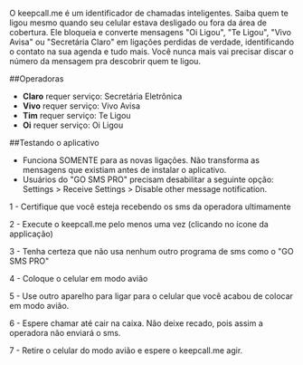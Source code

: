 O keepcall.me é um identificador de chamadas inteligentes.
Saiba quem te ligou mesmo quando seu celular estava desligado ou fora da área de cobertura.
Ele bloqueia e converte mensagens  "Oi Ligou",  "Te Ligou", "Vivo Avisa" ou "Secretária Claro" em ligações perdidas de verdade, identificando o contato na sua agenda e tudo mais.
Você nunca mais vai precisar discar o número da mensagem pra descobrir quem te ligou.

##Operadoras
* **Claro** requer serviço: Secretária Eletrônica
* **Vivo**  requer serviço: Vivo Avisa
* **Tim** requer serviço: Te Ligou
* **Oi** requer serviço: Oi Ligou

##Testando o aplicativo
 
* Funciona SOMENTE para as novas ligações. Não transforma as mensagens que existiam antes de instalar o aplicativo.
* Usuários do "GO SMS PRO" precisam desabilitar a seguinte opção: Settings > Receive Settings > Disable other message notification.

1 - Certifique que você esteja recebendo os sms da operadora ultimamente

2 - Execute o keepcall.me pelo menos uma vez (clicando no ícone da applicação)

3 - Tenha certeza que não usa nenhum outro programa de sms como o "GO SMS PRO"

4 - Coloque o celular em modo avião

5 - Use outro aparelho para ligar para o celular que você acabou de colocar em modo avião.

6 - Espere chamar até cair na caixa. Não deixe recado, pois assim a operadora não enviará o sms.

7 - Retire o celular do modo avião e espere o keepcall.me agir.

